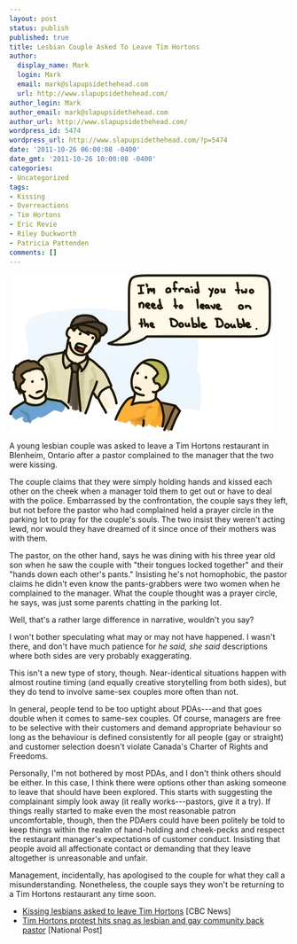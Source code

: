 ```yaml
---
layout: post
status: publish
published: true
title: Lesbian Couple Asked To Leave Tim Hortons
author:
  display_name: Mark
  login: Mark
  email: mark@slapupsidethehead.com
  url: http://www.slapupsidethehead.com/
author_login: Mark
author_email: mark@slapupsidethehead.com
author_url: http://www.slapupsidethehead.com/
wordpress_id: 5474
wordpress_url: http://www.slapupsidethehead.com/?p=5474
date: '2011-10-26 06:00:08 -0400'
date_gmt: '2011-10-26 10:00:08 -0400'
categories:
- Uncategorized
tags:
- Kissing
- Overreactions
- Tim Hortons
- Eric Revie
- Riley Duckworth
- Patricia Pattenden
comments: []
---
```

![A Tim Hortons manager approaches a lesbian couple, saying:](/wp-content/media/2011/10/tim-hortons-eviction.jpg "With apologies to non-Canadian readers who will have no idea what's going on here.")

A young lesbian couple was asked to leave a Tim Hortons restaurant in Blenheim, Ontario after a pastor complained to the manager that the two were kissing.

The couple claims that they were simply holding hands and kissed each other on the cheek when a manager told them to get out or have to deal with the police. Embarrassed by the confrontation, the couple says they left, but not before the pastor who had complained held a prayer circle in the parking lot to pray for the couple's souls. The two insist they weren't acting lewd, nor would they have dreamed of it since once of their mothers was with them.

The pastor, on the other hand, says he was dining with his three year old son when he saw the couple with "their tongues locked together" and their "hands down each other's pants." Insisting he's not homophobic, the pastor claims he didn't even know the pants-grabbers were two women when he complained to the manager. What the couple thought was a prayer circle, he says, was just some parents chatting in the parking lot.

Well, that's a rather large difference in narrative, wouldn't you say?

I won't bother speculating what may or may not have happened. I wasn't there, and don't have much patience for _he said, she said_ descriptions where both sides are very probably exaggerating.

This isn't a new type of story, though. Near-identical situations happen with almost routine timing (and equally creative storytelling from both sides), but they do tend to involve same-sex couples more often than not.

In general, people tend to be too uptight about PDAs---and that goes double when it comes to same-sex couples. Of course, managers are free to be selective with their customers and demand appropriate behaviour so long as the behaviour is defined consistently for all people (gay or straight) and customer selection doesn't violate Canada's Charter of Rights and Freedoms.

Personally, I'm not bothered by most PDAs, and I don't think others should be either. In this case, I think there were options other than asking someone to leave that should have been explored. This starts with suggesting the complainant simply look away (it really works---pastors, give it a try). If things really started to make even the most reasonable patron uncomfortable, though, then the PDAers could have been politely be told to keep things within the realm of hand-holding and cheek-pecks and respect the restaurant manager's expectations of customer conduct. Insisting that people avoid all affectionate contact or demanding that they leave altogether is unreasonable and unfair.

Management, incidentally, has apologised to the couple for what they call a misunderstanding. Nonetheless, the couple says they won't be returning to a Tim Hortons restaurant any time soon.

- [Kissing lesbians asked to leave Tim Hortons](http://www.cbc.ca/news/canada/windsor/story/2011/10/25/wdr-tim-hortons-lesbians.html) [CBC News]
- [Tim Hortons protest hits snag as lesbian and gay community back pastor](http://life.nationalpost.com/2011/10/25/tim-hortons-protest-hits-snag-as-lesbian-and-gay-community-back-pastor/) [National Post]
